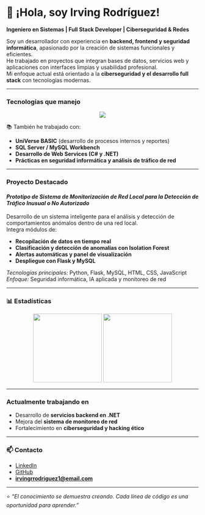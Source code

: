 # 👋 ¡Hola, soy Irving Rodríguez!

 **Ingeniero en Sistemas | Full Stack Developer | Ciberseguridad & Redes**

Soy un desarrollador con experiencia en **backend, frontend y seguridad informática**, apasionado por la creación de sistemas funcionales y eficientes.  
He trabajado en proyectos que integran bases de datos, servicios web y aplicaciones con interfaces limpias y usabilidad profesional.  
Mi enfoque actual está orientado a la **ciberseguridad y el desarrollo full stack** con tecnologías modernas.

---

###  Tecnologías que manejo
<p align="center">
  <img src="https://skillicons.dev/icons?i=python,js,html,css,php,mysql,csharp,dotnet,flask,linux,git,github&theme=dark" />
</p>

📚 También he trabajado con:
- **UniVerse BASIC** (desarrollo de procesos internos y reportes)
- **SQL Server / MySQL Workbench**
- **Desarrollo de Web Services (C# y .NET)**
- **Prácticas en seguridad informática y análisis de tráfico de red**

---

###  Proyecto Destacado

####  *Prototipo de Sistema de Monitorización de Red Local para la Detección de Tráfico Inusual o No Autorizado*

Desarrollo de un sistema inteligente para el análisis y detección de comportamientos anómalos dentro de una red local.  
Integra módulos de:
- **Recopilación de datos en tiempo real**
- **Clasificación y detección de anomalías con Isolation Forest**
- **Alertas automáticas y panel de visualización**
- **Despliegue con Flask y MySQL**

 *Tecnologías principales:* Python, Flask, MySQL, HTML, CSS, JavaScript  
 *Enfoque:* Seguridad informática, IA aplicada y monitoreo de red

---

### 📊 Estadísticas

<p align="center">
  <img src="https://github-readme-stats.vercel.app/api?username=IrvingRR23&show_icons=true&theme=radical" height="180em"/>
  <img src="https://github-readme-stats.vercel.app/api/top-langs/?username=IrvingRR23&layout=compact&theme=radical" height="180em"/>
</p>

---

###  Actualmente trabajando en
-  Desarrollo de **servicios backend en .NET**
-  Mejora del **sistema de monitoreo de red**
-  Fortalecimiento en **ciberseguridad y hacking ético**
---

### 📫 Contacto
-  [LinkedIn](https://www.linkedin.com/in/irving-rodriguez-661b7b31b/)
-  [GitHub](https://github.com/IrvingRR23)
-  **irvingrrodriguez1@email.com** 

---

⭐ *“El conocimiento se demuestra creando. Cada línea de código es una oportunidad para aprender.”*
